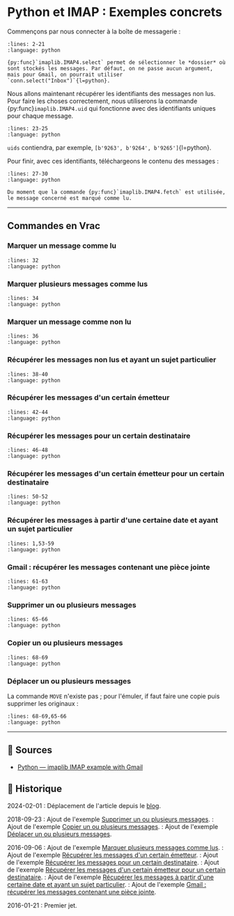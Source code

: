 # Python et IMAP : Exemples concrets

Commençons par nous connecter à la boîte de messagerie :

```{literalinclude} snippets/imap-exemples-concrets.py
:lines: 2-21
:language: python
```

```{tip}
{py:func}`imaplib.IMAP4.select` permet de sélectionner le *dossier* où sont stockés les messages. Par défaut, on ne passe aucun argument, mais pour Gmail, on pourrait utiliser `conn.select("Inbox")`{l=python}.
```

Nous allons maintenant récupérer les identifiants des messages non lus. Pour faire les choses correctement, nous utiliserons la commande {py:func}`imaplib.IMAP4.uid` qui fonctionne avec des identifiants uniques pour chaque message.

```{literalinclude} snippets/imap-exemples-concrets.py
:lines: 23-25
:language: python
```

`uids` contiendra, par exemple, `[b'9263', b'9264', b'9265']`{l=python}.

Pour finir, avec ces identifiants, téléchargeons le contenu des messages :

```{literalinclude} snippets/imap-exemples-concrets.py
:lines: 27-30
:language: python
```

```{attention}
Du moment que la commande {py:func}`imaplib.IMAP4.fetch` est utilisée, le message concerné est marqué comme lu.
```

---

## Commandes en Vrac

### Marquer un message comme lu

```{literalinclude} snippets/imap-exemples-concrets.py
:lines: 32
:language: python
```

### Marquer plusieurs messages comme lus

```{literalinclude} snippets/imap-exemples-concrets.py
:lines: 34
:language: python
```

### Marquer un message comme non lu

```{literalinclude} snippets/imap-exemples-concrets.py
:lines: 36
:language: python
```

### Récupérer les messages non lus et ayant un sujet particulier

```{literalinclude} snippets/imap-exemples-concrets.py
:lines: 38-40
:language: python
```

### Récupérer les messages d'un certain émetteur

```{literalinclude} snippets/imap-exemples-concrets.py
:lines: 42-44
:language: python
```

### Récupérer les messages pour un certain destinataire

```{literalinclude} snippets/imap-exemples-concrets.py
:lines: 46-48
:language: python
```

### Récupérer les messages d'un certain émetteur pour un certain destinataire

```{literalinclude} snippets/imap-exemples-concrets.py
:lines: 50-52
:language: python
```

### Récupérer les messages à partir d'une certaine date et ayant un sujet particulier

```{literalinclude} snippets/imap-exemples-concrets.py
:lines: 1,53-59
:language: python
```

### Gmail : récupérer les messages contenant une pièce jointe

```{literalinclude} snippets/imap-exemples-concrets.py
:lines: 61-63
:language: python
```

### Supprimer un ou plusieurs messages

```{literalinclude} snippets/imap-exemples-concrets.py
:lines: 65-66
:language: python
```

### Copier un ou plusieurs messages

```{literalinclude} snippets/imap-exemples-concrets.py
:lines: 68-69
:language: python
```

### Déplacer un ou plusieurs messages

La commande `MOVE` n'existe pas ; pour l'émuler, if faut faire une copie puis supprimer les originaux :

```{literalinclude} snippets/imap-exemples-concrets.py
:lines: 68-69,65-66
:language: python
```

---

## 🎣 Sources

- [Python — imaplib IMAP example with Gmail](https://yuji.wordpress.com/2011/06/22/python-imaplib-imap-example-with-gmail/)

## 📜 Historique

2024-02-01
: Déplacement de l'article depuis le [blog](https://www.tiger-222.fr/?d=2016/01/21/16/35/09-imap-exemple-concret).

2018-09-23
: Ajout de l'exemple [Supprimer un ou plusieurs messages](#supprimer-un-ou-plusieurs-messages).
: Ajout de l'exemple [Copier un ou plusieurs messages](#copier-un-ou-plusieurs-messages).
: Ajout de l'exemple [Déplacer un ou plusieurs messages](#deplacer-un-ou-plusieurs-messages).

2016-09-06
: Ajout de l'exemple [Marquer plusieurs messages comme lus](#marquer-plusieurs-messages-comme-lus).
: Ajout de l'exemple [Récupérer les messages d'un certain émetteur](#recuperer-les-messages-d-un-certain-emetteur).
: Ajout de l'exemple [Récupérer les messages pour un certain destinataire](#recuperer-les-messages-pour-un-certain-destinataire).
: Ajout de l'exemple [Récupérer les messages d'un certain émetteur pour un certain destinataire](#recuperer-les-messages-d-un-certain-emetteur-pour-un-certain-destinataire).
: Ajout de l'exemple [Récupérer les messages à partir d'une certaine date et ayant un sujet particulier](#recuperer-les-messages-a-partir-d-une-certaine-date-et-ayant-un-sujet-particulier).
: Ajout de l'exemple [Gmail : récupérer les messages contenant une pièce jointe](#gmail-recuperer-les-messages-contenant-une-piece-jointe).

2016-01-21
: Premier jet.
